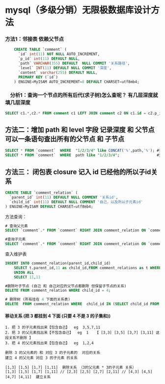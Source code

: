 # mysql（多级分销）无限极数据库设计方法


### 方法1：邻接表  依赖父节点
 
```sql
    CREATE TABLE `comment` (
      `id` int(11) NOT NULL AUTO_INCREMENT,
      `p_id` int(11) DEFAULT NULL,
      `path` VARCHAR(355) DEFAULT  NULL COMMIT '关系路径',
      `level` INT(11) DEFAULT NULL COMMIT '深度',
      `content` varchar(255) DEFAULT NULL,
      PRIMARY KEY (`id`)
    ) ENGINE=MyISAM AUTO_INCREMENT=8 DEFAULT CHARSET=utf8mb4;
```

### 　分析1：查询一个节点的所有后代(求子树)怎么查呢？ 有几层深度就填几层深度
     
```sql
SELECT c1.*,c2.* FROM comment c1 LEFT JOIN comment c2 ON c1.id = c2.p_id
```


##  方法二：增加 path 和 level 字段 记录深度 和 父节点 可以一条语句查出所有的父节点 和 子节点

```sql
SELECT * FROM `comment`  WHERE  "1/2/3/4" like CONCAT('%',path,'%'); #查询父节点
SELECT * FROM `comment`  WHERE  path like "1/2/3/4";                 #查询子节点
```


## 方法三： 闭包表 closure 记入 id 已经他的所以子id关系
```sql
CREATE TABLE `comment_relation` (
  `parent_id` int(11) DEFAULT NULL COMMENT '关系id',
  `child_id` int(11) DEFAULT NULL COMMENT '自己，以及所以子元素id'
) ENGINE=MyISAM DEFAULT CHARSET=utf8mb4;
```
方法查询：
```sql
# 查询父元素
SELECT `comment`.* FROM `comment` RIGHT JOIN comment_relation ON `comment_relation`.parent_id = `comment`.id WHERE `comment_relation`.child_id=7;

#查询子元素
SELECT `comment`.* FROM `comment` RIGHT JOIN comment_relation ON `comment_relation`.child_id = `comment`.id WHERE `comment_relation`.parent_id=1;
```
查入维护表
```sql
INSERT INTO comment_relation(parent_id,child_id) 
    SELECT t.parent_id,11 as child_id,FROM comment_relations as t WHERE t.child = 7
    UNION ALL
    SELECT 11,11
```
```sql
#删除叶子节点 (自己 和 自己对应的父节点都删除 但保留子节点的关系)
DELETE FROM comment_relation WHERE child_id = 4;

# 删除树 (所有挂在 4 下面的关系表)
DELETE  FROM comment_relation WHERE  child_id IN (SELECT child_id FROM comment_realstion WHERE parent_id = 4);

```
####  移动关系 (把 3 都挂到 4 下面 (只要 4 不是 3 的子集和))

```text
1. 把 3 的子元素找出来【包含自己】  eg  3,5,7,11
2. 把 3 的父元素找出来【不包含自己】  eg  1   【 [3,3] [3,5] [3,7] [3,11] 这段关系不删除 】
3. 把 4 的父元素找出来【包含自己】  eg  1,2,4 

删除 3 的父元素的 和 对应 3 的子元素的  对应的关系
建立 4 的父元素 对应 3 的子元素 的关系

[1,3] [1,5] [1,7] [1,11]  删除关系 （3的父元素 * 3的子元素 关系）
[1,3] [1,5] [1,7] [1,11] // [2,3] [2,5] [2,7] [2,11] // [4,3] [4,5] [4,7] [4,11]  建立关系
